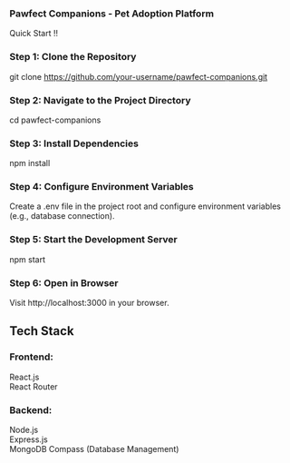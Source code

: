 
### Pawfect Companions - Pet Adoption Platform  
Quick Start !!

### Step 1: Clone the Repository
git clone https://github.com/your-username/pawfect-companions.git

### Step 2:  Navigate to the Project Directory
cd pawfect-companions

### Step 3: Install Dependencies
npm install

### Step 4: Configure Environment Variables
Create a .env file in the project root and configure environment variables (e.g., database connection).

### Step 5: Start the Development Server
npm start

### Step 6: Open in Browser
Visit http://localhost:3000 in your browser.

## Tech Stack

### Frontend:
React.js  
React Router  

### Backend:
Node.js  
Express.js  
MongoDB Compass (Database Management)  

